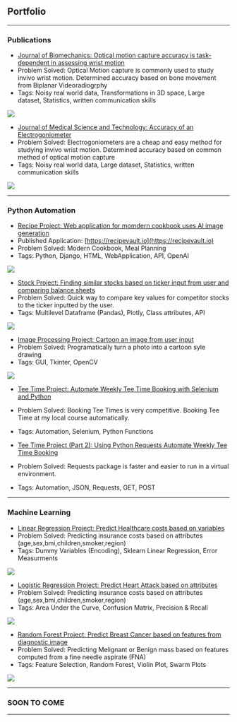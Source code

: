 ## Portfolio

---

### Publications 

- [Journal of Biomechanics: Optical motion capture accuracy is task-dependent in assessing wrist motion](https://www.sciencedirect.com/science/article/abs/pii/S0021929021001421)
- Problem Solved: Optical Motion capture is commonly used to study invivo wrist motion. Determined accuracy based on bone movement from Biplanar Videoradiogrphy
- Tags: Noisy real world data, Transformations in 3D space, Large dataset, Statistics, written communication skills
<img src="images/BVR_paper.png?raw=true"/>


- [Journal of Medical Science and Technology: Accuracy of an Electrogoniometer ](https://www.tandfonline.com/doi/abs/10.1080/03091902.2020.1713240)
- Problem Solved: Electrogoniometers are a cheap and easy method for studying invivo wrist motion. Determined accuracy based on common method of optical motion capture
- Tags: Noisy real world data, Large dataset, Statistics, written communication skills
<img src="images/EG_Paper.png?raw=true"/>

---


### Python Automation
- [Recipe Project: Web application for momdern cookbook uses AI image generation](https://github.com/mchughbrian/RecipeProject)
- Published Application: [https://recipevault.io](https://recipevault.io)
- Problem Solved: Modern Cookbook, Meal Planning
- Tags: Python, Django, HTML, WebApplication, API, OpenAI
<img src="images/RecipeHomePage.png?raw=true"/>

- [Stock Project: Finding similar stocks based on ticker input from user and comparing balance sheets](https://github.com/mchughbrian/StockGutCheck)
- Problem Solved: Quick way to compare key values for competitor stocks to the ticker inputted by the user. 
- Tags: Multilevel Dataframe (Pandas), Plotly, Class attributes, API
<img src="images/SimilarStocks.png?raw=true"/>

- [Image Processing Project: Cartoon an image from user input](https://github.com/mchughbrian/Segmentation)
- Problem Solved: Programatically turn a photo into a cartoon syle drawing
- Tags: GUI, Tkinter, OpenCV
<img src="images/Dog Cartoon.png?raw=true"/>


- [Tee Time Project: Automate Weekly Tee Time Booking with Selenium and Python](https://github.com/mchughbrian/Selenium_Tee_Time_Automation)
- Problem Solved: Booking Tee Times is very competitive. Booking Tee Time at my local course automatically. 
- Tags: Automation, Selenium, Python Functions


- [Tee Time Project (Part 2): Using Python Requests Automate Weekly Tee Time Booking](https://github.com/mchughbrian/Tee_Time_Requests)
- Problem Solved: Requests package is faster and easier to run in a virtual environment. 
- Tags: Automation, JSON, Requests, GET, POST

---
### Machine Learning
- [Linear Regression Project: Predict Healthcare costs based on variables](https://github.com/mchughbrian/LinearRegression-HealthCosts)
- Problem Solved: Predicting insurance costs based on attributes (age,sex,bmi,children,smoker,region)
- Tags: Dummy Variables (Encoding), Sklearn Linear Regression, Error Measurments
<img src="images/HealthCosts.png?raw=true"/>

- [Logistic Regression Project: Predict Heart Attack based on attributes](https://github.com/mchughbrian/Logistic_Regression_Heart_Attack_Prediction)
- Problem Solved: Predicting insurance costs based on attributes (age,sex,bmi,children,smoker,region)
- Tags: Area Under the Curve, Confusion Matrix, Precision & Recall
<img src="images/Logistic_Heart_Attack_2.png?raw=true"/>

- [Random Forest Project: Predict Breast Cancer based on features from diagnostic image](https://github.com/mchughbrian/Random_Forest_Cancer)
- Problem Solved: Predicting Melignant or Benign mass based on features computed from a fine needle aspirate (FNA)
- Tags: Feature Selection, Random Forest, Violin Plot, Swarm Plots
<img src="images/Cancer_Prediction.png?raw=true"/>

---
### SOON TO COME 

---
<!--<p style="font-size:11px">Page template forked from <a href="https://github.com/evanca/quick-portfolio">evanca</a></p>
<!-- Remove above link if you don't want to attibute -->
